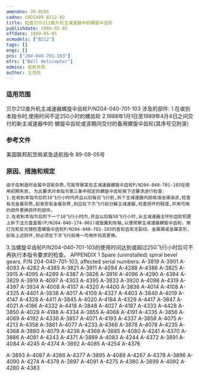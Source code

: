 ```yaml
---
amendno: 39-0280  
cadno: CAD1989-B212-02  
title: 检查贝尔212直升机主减速器中的螺旋伞齿轮  
publishdate: 1989-05-05  
effdate: 1989-05-05  
acmodels: ["B212"]  
tags: []  
engs: []  
pns: ["204-040-701-103"]  
mfrs: ["Bell Helicopter"]  
admins: 民航总局  
author: 王克俭  
---
```

  
### 适用范围  
贝尔212直升机主减速器螺旋伞齿轮P/N204-040-701-103 涉及的部件:
1.在收到本指令时,使用时间不足250小时的螺齿轮
2.1988年1月1日至1989年4月4日之间交付的新主减速器中的 螺旋伞齿轮或该期间交付的备用螺旋伞齿轮(其序号见附录)  
  
<!--more-->  
### 参考文件
美国联邦航空局紧急适航指令 89-08-05号  
  
### 原因、措施和规定  
    由于在制造时金属中混有杂质,可能导致某些主减速器螺旋伞齿轮P/N204-040-701-103在使用初期失效, 为此要求对本指令第三条中规定的螺旋伞齿轮按下述要求进行检查:  
    1.在收到本指令后的10飞行小时内并且以后每日飞行前,拆下主减速器内部收油池滑油滤,检查有无金属杂质,如发现有金属杂质,则应在下次飞行前分解主减速器,检查损坏的程度,并用可用的部件更换损坏的部件。  
    2.在收到本指令后的下一个10飞行小时内,并且以后每50飞行小时,从主减速器主环形齿轮机匣上拆下法兰盘盖板(P/N204-040-174-001)或旋翼刹车轴,以便观察主减速器螺旋伞齿轮。用灯光和反光镜检查螺旋伞齿轮P/N204-040-701-103的各轮齿有无裂纹、金属屑或金属变形,如有上述损坏,则必须在下次飞行前用一可用件将其更换。  
3.当螺旋伞齿轮P/N204-040-701-103的使用时间达到或超过250飞行小时后可不再执行本指令要求的检查。 APPENDIX 1 Spare (uninstalled) spiral bevel gears, P/N 204-040-701-103, affected serial numbers: A-3819  A-3901  A-4093  A-4282  A-4385 A-3821  A-3911  A-4094  A-4288  A-4386 A-3825  A-3915  A-4095  A-4289  A-4387 A-3826  A-3916  A-4096  A-4290  A-4394 A-3829  A-3919  A-4097  A-4303  A-4395 A-3833  A-3920  A-4098  A-4319  A-4397 A-3934  A-4008  A-4107  A-4320  A-4400 A-3836  A-4014  A-4108  A-4325  A-4401 A-3838  A-4017  A-4109  A-4327  A-4403 A-3840  A-4019  A-4147  A-4328  A-4411 A-3845  A-4020  A-4184  A-4329  A-4417 A-3847  A-4021  A-4186  A-4332  A-4418 A-3848  A-4027  A-4187  A-4333  A-4428 A-3850  A-4029  A-4188  A-4334 A-3855  A-4068  A-4191  A-4335 A-3856  A-4069  A-4192  A-4336 A-3857  A-4071  A-4193  A-4337 A-3858  A-4075  A-4213  A-4358 A-3861  A-4077  A-4233  A-4366 A-3878  A-4078  A-4235  A-4368 A-3880  A-4079  A-4236  A-4369 A-3885  A-4080  A-4241  A-4370 A-3886  A-4081  A-4243  A-4371 A-3889  A-4083  A-4244  A-4372 A-3891  A-4084  A-4245  A-4374 A-3892  A-4085  A-4254  A-4376  
  
A-3893  A-4087  A-4266  A-4377 A-3895  A-4089  A-4267  A-4378 A-3896  A-4090  A-4274  A-4379 A-3897  A-4091  A-4275  A-4380 A-3899  A-4092  A-4280  A-4383  
